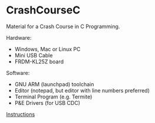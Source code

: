 CrashCourseC
============

Material for a Crash Course in C Programming.

Hardware:
* Windows, Mac or Linux PC
* Mini USB Cable
* FRDM-KL25Z board

Software:
* GNU ARM (launchpad) toolchain
* Editor (notepad, but editor with line numbers preferred)
* Terminal Program (e.g. Termite)
* P&E Drivers (for USB CDC)

[Instructions](Instructions/instructions.md)
